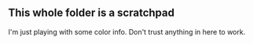 ## This whole folder is a scratchpad

I'm just playing with some color info. Don't trust anything in here to work.